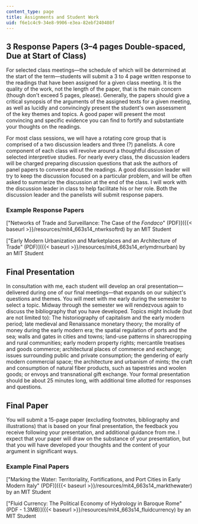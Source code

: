 ```yaml
---
content_type: page
title: Assignments and Student Work
uid: f6e1c4c9-34e8-9906-e3ea-82ebf240408f
---
```


3 Response Papers (3–4 pages Double-spaced, Due at Start of Class)
------------------------------------------------------------------

For selected class meetings—the schedule of which will be determined at the start of the term—students will submit a 3 to 4 page written response to the readings that have been assigned for a given class meeting. It is the quality of the work, not the length of the paper, that is the main concern (though don't exceed 5 pages, please). Generally, the papers should give a critical synopsis of the arguments of the assigned texts for a given meeting, as well as lucidly and convincingly present the student's own assessment of the key themes and topics. A good paper will present the most convincing and specific evidence you can find to fortify and substantiate your thoughts on the readings.

For most class sessions, we will have a rotating core group that is comprised of a two discussion leaders and three (?) panelists. A core component of each class will revolve around a thoughtful discussion of selected interpretive studies. For nearly every class, the discussion leaders will be charged preparing discussion questions that ask the authors of panel papers to converse about the readings. A good discussion leader will try to keep the discussion focused on a particular problem, and will be often asked to summarize the discussion at the end of the class. I will work with the discussion leader in class to help facilitate his or her role. Both the discussion leader and the panelists will submit response papers.

### Example Response Papers

["Networks of Trade and Surveillance: The Case of the _Fondaco_" (PDF)]({{< baseurl >}}/resources/mit4_663s14_ntwrksoftrd) by an MIT Student

["Early Modern Urbanization and Marketplaces and an Architecture of Trade" (PDF)]({{< baseurl >}}/resources/mit4_663s14_erlymdrnurban) by an MIT Student

Final Presentation
------------------

In consultation with me, each student will develop an oral presentation—delivered during one of our final meetings—that expands on our subject's questions and themes. You will meet with me early during the semester to select a topic. Midway through the semester we will rendezvous again to discuss the bibliography that you have developed. Topics might include (but are not limited to): The historiography of capitalism and the early modern period; late medieval and Renaissance monetary theory; the morality of money during the early modern era; the spatial regulation of ports and the sea; walls and gates in cities and towns; land-use patterns in sharecropping and rural communities; early modern property rights; mercantile treatises and goods commerce; architectural places of commerce and exchange; issues surrounding public and private consumption; the gendering of early modern commercial space; the architecture and urbanism of mints; the craft and consumption of natural fiber products, such as tapestries and woolen goods; or envoys and transnational gift exchange. Your formal presentation should be about 25 minutes long, with additional time allotted for responses and questions.

Final Paper
-----------

You will submit a 15-page paper (excluding footnotes, bibliography and illustrations) that is based on your final presentation, the feedback you receive following your presentation, and additional guidance from me. I expect that your paper will draw on the substance of your presentation, but that you will have developed your thoughts and the content of your argument in significant ways.

### Example Final Papers

["Marking the Water: Territoriality, Fortifications, and Port Cities in Early Modern Italy" (PDF)]({{< baseurl >}}/resources/mit4_663s14_markthewater) by an MIT Student

["Fluid Currency: The Political Economy of Hydrology in Baroque Rome" (PDF - 1.3MB)]({{< baseurl >}}/resources/mit4_663s14_fluidcurrency) by an MIT Student